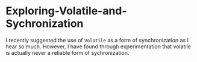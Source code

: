 # Exploring-Volatile-and-Sychronization
I recently suggested the use of `Volatile` as a form of synchronization as I hear so much. However, I have found through experimentation that volatile is actually never  a reliable form of sychronization.
